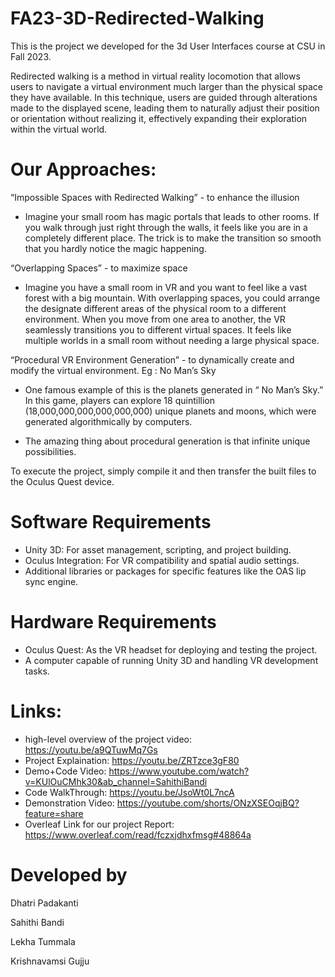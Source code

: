 # FA23-3D-Redirected-Walking

This is the project we developed for the 3d User Interfaces course at CSU in Fall 2023. 

Redirected walking is a method in virtual reality locomotion that allows users to navigate a virtual environment much larger than the physical space they have available. In this technique, users are guided through alterations made to the displayed scene, leading them to naturally adjust their position or orientation without realizing it, effectively expanding their exploration within the virtual world. 

# Our Approaches:

“Impossible Spaces with Redirected Walking” - to enhance the illusion  

- Imagine your small room has magic portals that leads to other rooms. If you walk through just   right through the walls, it feels like you are in a completely different place. The trick is to make the transition so smooth that you hardly notice the magic happening.


“Overlapping Spaces” - to maximize space

- Imagine you have a small room in VR and you want to feel like a vast forest with a big mountain. With overlapping spaces, you could arrange the designate different areas of the physical room to a different environment. When you move from one area to another, the VR seamlessly transitions you to different virtual spaces. It feels like multiple worlds in a small room without needing a large physical space.


“Procedural VR Environment Generation” - to dynamically create and modify the virtual environment. Eg : No Man’s Sky 

- One famous example of this is the planets generated in “ No Man’s Sky.” In this game, players can explore 18 quintillion (18,000,000,000,000,000,000) unique planets and moons, which were generated algorithmically by computers.

- The amazing thing about procedural generation is that infinite unique possibilities.

To execute the project, simply compile it and then transfer the built files to the Oculus Quest device.

# Software Requirements

- Unity 3D: For asset management, scripting, and project building.
- Oculus Integration: For VR compatibility and spatial audio settings.
- Additional libraries or packages for specific features like the OAS lip sync engine.

# Hardware Requirements

- Oculus Quest: As the VR headset for deploying and testing the project.
- A computer capable of running Unity 3D and handling VR development tasks.

# Links:
- high-level overview of the project video: https://youtu.be/a9QTuwMq7Gs
- Project Explaination: https://youtu.be/ZRTzce3gF80
- Demo+Code Video: https://www.youtube.com/watch?v=KUlOuCMhk30&ab_channel=SahithiBandi
- Code WalkThrough: https://youtu.be/JsoWt0L7ncA
- Demonstration Video: https://youtube.com/shorts/ONzXSEOqjBQ?feature=share
- Overleaf Link for our project Report: https://www.overleaf.com/read/fczxjdhxfmsg#48864a
  
  


# Developed by

Dhatri Padakanti

Sahithi Bandi

Lekha Tummala

Krishnavamsi Gujju
